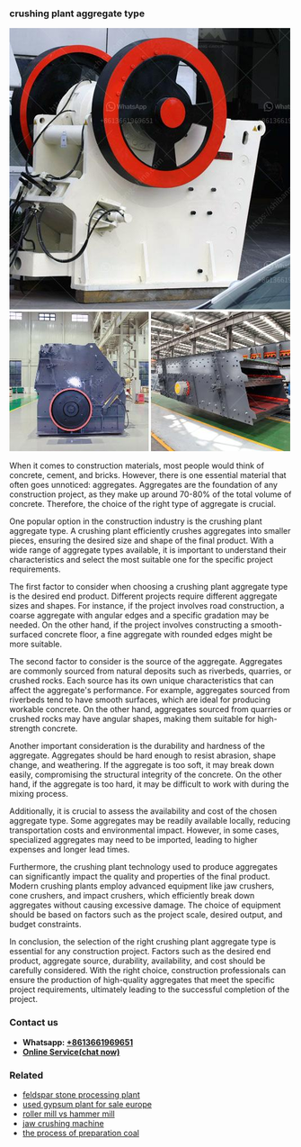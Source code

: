 <h3>crushing plant aggregate type</h3><img src='1708499446.jpg' alt=''><p>When it comes to construction materials, most people would think of concrete, cement, and bricks. However, there is one essential material that often goes unnoticed: aggregates. Aggregates are the foundation of any construction project, as they make up around 70-80% of the total volume of concrete. Therefore, the choice of the right type of aggregate is crucial.</p><p>One popular option in the construction industry is the crushing plant aggregate type. A crushing plant efficiently crushes aggregates into smaller pieces, ensuring the desired size and shape of the final product. With a wide range of aggregate types available, it is important to understand their characteristics and select the most suitable one for the specific project requirements.</p><p>The first factor to consider when choosing a crushing plant aggregate type is the desired end product. Different projects require different aggregate sizes and shapes. For instance, if the project involves road construction, a coarse aggregate with angular edges and a specific gradation may be needed. On the other hand, if the project involves constructing a smooth-surfaced concrete floor, a fine aggregate with rounded edges might be more suitable.</p><p>The second factor to consider is the source of the aggregate. Aggregates are commonly sourced from natural deposits such as riverbeds, quarries, or crushed rocks. Each source has its own unique characteristics that can affect the aggregate's performance. For example, aggregates sourced from riverbeds tend to have smooth surfaces, which are ideal for producing workable concrete. On the other hand, aggregates sourced from quarries or crushed rocks may have angular shapes, making them suitable for high-strength concrete.</p><p>Another important consideration is the durability and hardness of the aggregate. Aggregates should be hard enough to resist abrasion, shape change, and weathering. If the aggregate is too soft, it may break down easily, compromising the structural integrity of the concrete. On the other hand, if the aggregate is too hard, it may be difficult to work with during the mixing process.</p><p>Additionally, it is crucial to assess the availability and cost of the chosen aggregate type. Some aggregates may be readily available locally, reducing transportation costs and environmental impact. However, in some cases, specialized aggregates may need to be imported, leading to higher expenses and longer lead times.</p><p>Furthermore, the crushing plant technology used to produce aggregates can significantly impact the quality and properties of the final product. Modern crushing plants employ advanced equipment like jaw crushers, cone crushers, and impact crushers, which efficiently break down aggregates without causing excessive damage. The choice of equipment should be based on factors such as the project scale, desired output, and budget constraints.</p><p>In conclusion, the selection of the right crushing plant aggregate type is essential for any construction project. Factors such as the desired end product, aggregate source, durability, availability, and cost should be carefully considered. With the right choice, construction professionals can ensure the production of high-quality aggregates that meet the specific project requirements, ultimately leading to the successful completion of the project.</p><h3>Contact us</h3><ul><li><strong>Whatsapp:&nbsp;<a href="https://wa.me/8613661969651">+8613661969651</a></strong></li><li><a href="https://swt.shibang-china.com/?git&amp;zhl&amp;crushing plant aggregate type"><strong>Online Service(chat now)</strong></a></li></ul><h3>Related</h3><ul><li><a href='feldspar stone processing plant.md'>feldspar stone processing plant</a></li><li><a href='used gypsum plant for sale europe.md'>used gypsum plant for sale europe</a></li><li><a href='roller mill vs hammer mill.md'>roller mill vs hammer mill</a></li><li><a href='jaw crushing machine.md'>jaw crushing machine</a></li><li><a href='the process of preparation coal.md'>the process of preparation coal</a></li></ul>